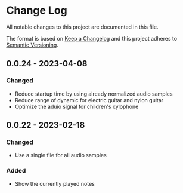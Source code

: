 # Change Log

All notable changes to this project are documented in this file.

The format is based on [Keep a Changelog](http://keepachangelog.com/) and this project adheres to [Semantic Versioning](http://semver.org/).

## 0.0.24 - 2023-04-08
### Changed
- Reduce startup time by using already normalized audio samples
- Reduce range of dynamic for electric guitar and nylon guitar
- Optimize the aduio signal for children's xylophone

## 0.0.22 - 2023-02-18
### Changed
- Use a single file for all audio samples
### Added
- Show the currently played notes
